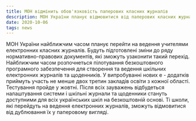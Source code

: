```yaml
---
title: МОН відмінить обов'язковість паперових класних журналів
description: МОН України планує відмовитися від паперових класних журналів та щодеників учнів
date: 2020-10-06
tags: news
---
```


МОН України найближчим часом планує перейти на ведення учителями електронних класних журналів. Будуть підготовлені зміни до ряду нормативно-правових документів, які зможуть узаконити такий перехід. Найближчим часом розпочнеться пілотування безкоштовного програмного забезпечення для створення та ведення шкільних електронних журналів та щоденників. У випробуванні нових е - додатків приймуть участь не менше двох третин закладів освіти з кожної області. Тестування пройде у жовтні. Після всіх зауважень відбудеться налаштування системи і шкільні журнали та щоденники стануть доступними для всіх українських шкіл на безкоштовній основі. Ті школи, які перейдуть на ведення електронних журналів, зможуть відмовитися від дублювання їх у паперовому вигляді.